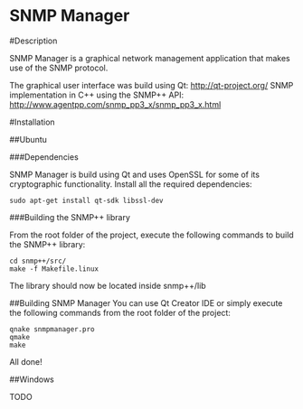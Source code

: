 SNMP Manager
===========

#Description

SNMP Manager is a graphical network management application that makes use of the SNMP protocol.

The graphical user interface was build using Qt: http://qt-project.org/
SNMP implementation in C++ using the SNMP++ API: http://www.agentpp.com/snmp_pp3_x/snmp_pp3_x.html

#Installation

##Ubuntu

###Dependencies

SNMP Manager is build using Qt and uses OpenSSL for some of its cryptographic functionality.
Install all the required dependencies:

```
sudo apt-get install qt-sdk libssl-dev
```

###Building the SNMP++ library

From the root folder of the project, execute the following commands to build the SNMP++ library:

```
cd snmp++/src/
make -f Makefile.linux
```
The library should now be located inside snmp++/lib

##Building SNMP Manager
You can use Qt Creator IDE or simply execute the following commands from the root folder of the project:

```
qnake snmpmanager.pro
qmake
make
```
All done!

##Windows

TODO

